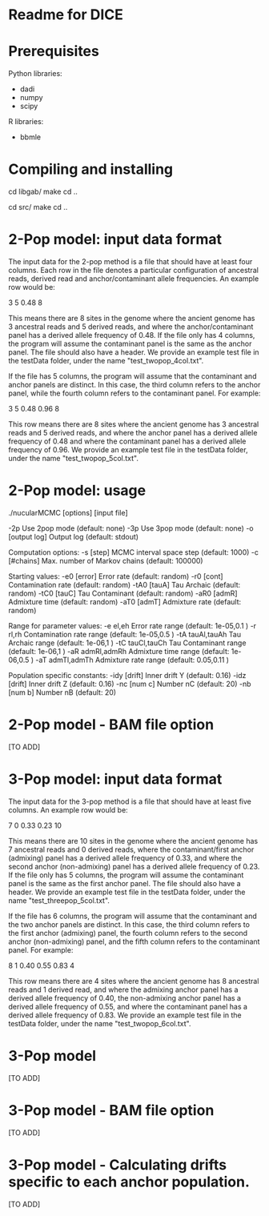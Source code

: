 # Readme for DICE

# Prerequisites

Python libraries:
- dadi
- numpy
- scipy

R libraries:
- bbmle

# Compiling and installing

cd libgab/
make
cd ..

cd src/
make
cd ..

# 2-Pop model: input data format

The input data for the 2-pop method is a file that should have at least four columns. Each row in the file denotes a particular configuration of ancestral reads, derived read and anchor/contaminant allele frequencies. An example row would be:

3	5	0.48	8

This means there are 8 sites in the genome where the ancient genome has 3 ancestral reads and 5 derived reads, and where the anchor/contaminant panel has a derived allele frequency of 0.48. If the file only has 4 columns, the program will assume the contaminant panel is the same as the anchor panel. The file should also have a header. We provide an example test file in the testData folder, under the name "test_twopop_4col.txt".

If the file has 5 columns, the program will assume that the contaminant and anchor panels are distinct. In this case, the third column refers to the anchor panel, while the fourth column refers to the contaminant panel. For example:

3	5	0.48	0.96	8

This row means there are 8 sites where the ancient genome has 3 ancestral reads and 5 derived reads, and where the anchor panel has a derived allele frequency of 0.48 and where the contaminant panel has a derived allele frequency of 0.96. We provide an example test file in the testData folder, under the name "test_twopop_5col.txt".


# 2-Pop model: usage

./nucularMCMC [options]  [input file]

-2p				Use 2pop mode (default: none)
-3p				Use 3pop mode (default: none)
-o     [output log]		Output log (default: stdout)

Computation options:
-s     [step]			MCMC interval space step (default: 1000)
-c     [#chains]		Max. number of Markov chains (default: 100000)

Starting values:
-e0     [error]			Error rate         (default: random)
-r0     [cont]			Contamination rate (default: random)
-tA0    [tauA]			Tau Archaic        (default: random)
-tC0    [tauC]			Tau Contaminant    (default: random)
-aR0    [admR]			Admixture time     (default: random)
-aT0    [admT]			Admixture rate     (default: random)

Range for parameter values:
-e     el,eh			Error rate range          (default: 1e-05,0.1 )
-r     rl,rh			Contamination rate range  (default: 1e-05,0.5 )
-tA    tauAl,tauAh		Tau Archaic range         (default: 1e-06,1   )
-tC    tauCl,tauCh		Tau Contaminant range     (default: 1e-06,1   )
-aR    admRl,admRh		Admixture time range      (default: 1e-06,0.5 )
-aT    admTl,admTh		Admixture rate range      (default: 0.05,0.11 )

Population specific constants:
-idy     [drift]		Inner drift Y (default: 0.16)
-idz     [drift]		Inner drift Z (default: 0.16)
-nc      [num c]		Number nC (default: 20)
-nb      [num b]		Number nB (default: 20)



# 2-Pop model - BAM file option
[TO ADD]

# 3-Pop model: input data format

The input data for the 3-pop method is a file that should have at least five columns. An example row would be:

7	0	0.33	0.23	10


This means there are 10 sites in the genome where the ancient genome has 7 ancestral reads and 0 derived reads, where the contaminant/first anchor (admixing) panel has a derived allele frequency of 0.33, and where the second anchor (non-admixing) panel has a derived allele frequency of 0.23. If the file only has 5 columns, the program will assume the contaminant panel is the same as the first anchor panel. The file should also have a header. We provide an example test file in the testData folder, under the name "test_threepop_5col.txt".

If the file has 6 columns, the program will assume that the contaminant and the two anchor panels are distinct. In this case, the third column refers to the first anchor (admixing) panel, the fourth column refers to the second anchor (non-admixing) panel, and the fifth column refers to the contaminant panel. For example:

8	1	0.40	0.55	0.83	4

This row means there are 4 sites where the ancient genome has 8 ancestral reads and 1 derived read, and where the admixing anchor panel has a derived allele frequency of 0.40, the non-admixing anchor panel has a derived allele frequency of 0.55, and where the contaminant panel has a derived allele frequency of 0.83. We provide an example test file in the testData folder, under the name "test_twopop_6col.txt".


# 3-Pop model
[TO ADD]

# 3-Pop model - BAM file option
[TO ADD]

# 3-Pop model - Calculating drifts specific to each anchor population.
[TO ADD]
